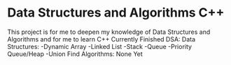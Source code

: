 # Data Structures and Algorithms C++
 
This project is for me to deepen my knowledge of Data Structures and Algorithms and for me to learn C++
Currently Finished DSA:
Data Structures:
 -Dynamic Array
 -Linked List
 -Stack
 -Queue
 -Priority Queue/Heap
 -Union Find
 Algorithms:
 None Yet
